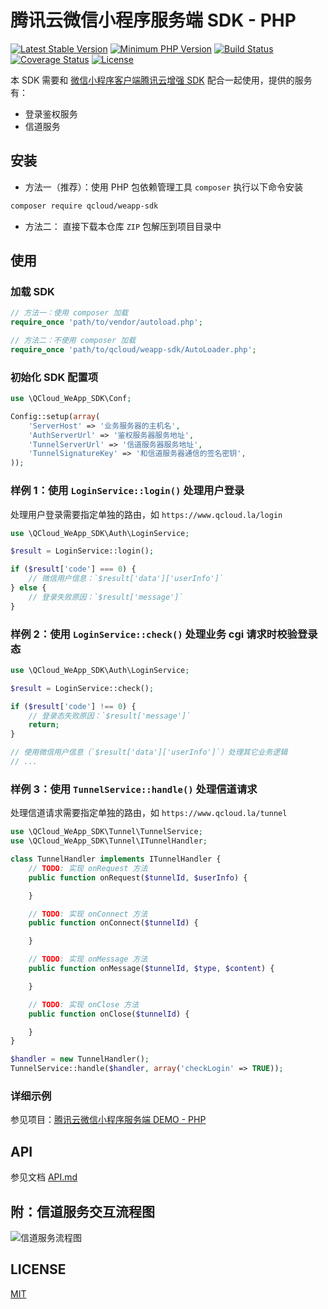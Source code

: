 # 腾讯云微信小程序服务端 SDK - PHP

[![Latest Stable Version][packagist-image]][packagist-url]
[![Minimum PHP Version][php-image]][php-url]
[![Build Status][travis-image]][travis-url]
[![Coverage Status][coveralls-image]][coveralls-url]
[![License][license-image]][license-url]

本 SDK 需要和 [微信小程序客户端腾讯云增强 SDK](https://github.com/tencentyun/weapp-client-sdk) 配合一起使用，提供的服务有：

+ 登录鉴权服务
+ 信道服务

## 安装

- 方法一（推荐）：使用 PHP 包依赖管理工具 `composer` 执行以下命令安装

```sh
composer require qcloud/weapp-sdk
```

- 方法二： 直接下载本仓库 `ZIP` 包解压到项目目录中

## 使用

### 加载 SDK

```php
// 方法一：使用 composer 加载
require_once 'path/to/vendor/autoload.php';

// 方法二：不使用 composer 加载
require_once 'path/to/qcloud/weapp-sdk/AutoLoader.php';
```

### 初始化 SDK 配置项

```php
use \QCloud_WeApp_SDK\Conf;

Config::setup(array(
    'ServerHost' => '业务服务器的主机名',
    'AuthServerUrl' => '鉴权服务器服务地址',
    'TunnelServerUrl' => '信道服务器服务地址',
    'TunnelSignatureKey' => '和信道服务器通信的签名密钥',
));
```

### 样例 1：使用 `LoginService::login()` 处理用户登录

处理用户登录需要指定单独的路由，如 `https://www.qcloud.la/login`

```php
use \QCloud_WeApp_SDK\Auth\LoginService;

$result = LoginService::login();

if ($result['code'] === 0) {
    // 微信用户信息：`$result['data']['userInfo']`
} else {
    // 登录失败原因：`$result['message']`
}
```

### 样例 2：使用 `LoginService::check()` 处理业务 cgi 请求时校验登录态

```php
use \QCloud_WeApp_SDK\Auth\LoginService;

$result = LoginService::check();

if ($result['code'] !== 0) {
    // 登录态失败原因：`$result['message']`
    return;
}

// 使用微信用户信息（`$result['data']['userInfo']`）处理其它业务逻辑
// ...
```

### 样例 3：使用 `TunnelService::handle()` 处理信道请求

处理信道请求需要指定单独的路由，如 `https://www.qcloud.la/tunnel`

```php
use \QCloud_WeApp_SDK\Tunnel\TunnelService;
use \QCloud_WeApp_SDK\Tunnel\ITunnelHandler;

class TunnelHandler implements ITunnelHandler {
    // TODO: 实现 onRequest 方法
    public function onRequest($tunnelId, $userInfo) {

    }

    // TODO: 实现 onConnect 方法
    public function onConnect($tunnelId) {

    }

    // TODO: 实现 onMessage 方法
    public function onMessage($tunnelId, $type, $content) {

    }

    // TODO: 实现 onClose 方法
    public function onClose($tunnelId) {

    }
}

$handler = new TunnelHandler();
TunnelService::handle($handler, array('checkLogin' => TRUE));
```

### 详细示例

参见项目：[腾讯云微信小程序服务端 DEMO - PHP](https://github.com/tencentyun/weapp-php-server-demo)

## API

参见文档 [API.md](./API.md)

## 附：信道服务交互流程图

![信道服务流程图](http://easyimage-10028115.file.myqcloud.com/internal/ozy5zc4q.njb.jpg)

## LICENSE

[MIT](LICENSE)

[packagist-image]: https://img.shields.io/packagist/v/qcloud/weapp-sdk.svg
[packagist-url]: https://packagist.org/packages/qcloud/weapp-sdk
[php-image]: https://img.shields.io/badge/PHP-%3E%3D%205.4-8892BF.svg
[php-url]: https://secure.php.net/
[travis-image]: https://travis-ci.org/tencentyun/weapp-php-server-sdk.svg?branch=master
[travis-url]: https://travis-ci.org/tencentyun/weapp-php-server-sdk
[coveralls-image]: https://coveralls.io/repos/github/tencentyun/weapp-php-server-sdk/badge.svg?branch=master
[coveralls-url]: https://coveralls.io/github/tencentyun/weapp-php-server-sdk?branch=master
[license-image]: http://img.shields.io/npm/l/qcloud-weapp-server-sdk.svg
[license-url]: LICENSE